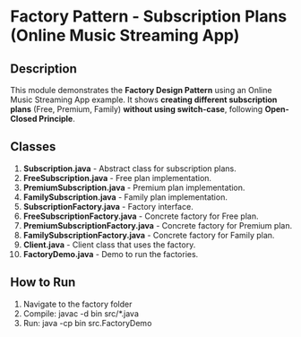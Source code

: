# Factory Pattern - Subscription Plans (Online Music Streaming App)

## Description
This module demonstrates the **Factory Design Pattern** using an Online Music Streaming App example.
It shows **creating different subscription plans** (Free, Premium, Family) **without using switch-case**, following **Open-Closed Principle**.

## Classes
1. **Subscription.java** - Abstract class for subscription plans.
2. **FreeSubscription.java** - Free plan implementation.
3. **PremiumSubscription.java** - Premium plan implementation.
4. **FamilySubscription.java** - Family plan implementation.
5. **SubscriptionFactory.java** - Factory interface.
6. **FreeSubscriptionFactory.java** - Concrete factory for Free plan.
7. **PremiumSubscriptionFactory.java** - Concrete factory for Premium plan.
8. **FamilySubscriptionFactory.java** - Concrete factory for Family plan.
9. **Client.java** - Client class that uses the factory.
10. **FactoryDemo.java** - Demo to run the factories.

## How to Run
1. Navigate to the factory folder
2. Compile:
javac -d bin src/*.java
3. Run:
java -cp bin src.FactoryDemo

